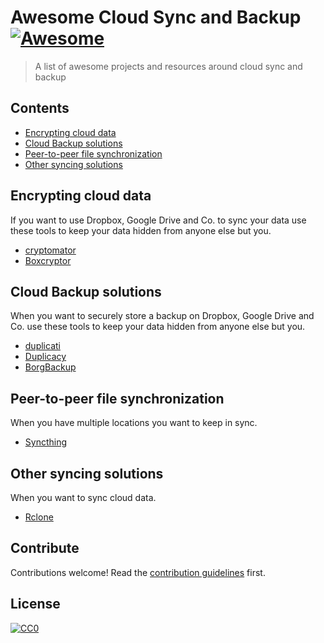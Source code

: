 # Awesome Cloud Sync and Backup [![Awesome](https://awesome.re/badge.svg)](https://awesome.re)

> A list of awesome projects and resources around cloud sync and backup


## Contents

- [Encrypting cloud data](#encrypting-cloud-data)
- [Cloud Backup solutions](#cloud-backup-solutions)
- [Peer-to-peer file synchronization](#peer-to-peer-file-synchronization)
- [Other syncing solutions](#other-syncing-solutions)


## Encrypting cloud data

If you want to use Dropbox, Google Drive and Co. to sync your data use these tools to keep your data hidden from anyone else but you.

- [cryptomator](https://github.com/cryptomator/cryptomator)
- [Boxcryptor](https://www.boxcryptor.com/en/)


## Cloud Backup solutions

When you want to securely store a backup on Dropbox, Google Drive and Co. use these tools to keep your data hidden from anyone else but you.

- [duplicati](https://github.com/duplicati/duplicati)
- [Duplicacy](https://github.com/gilbertchen/duplicacy)
- [BorgBackup](https://www.borgbackup.org/)


## Peer-to-peer file synchronization

When you have multiple locations you want to keep in sync.

- [Syncthing](https://syncthing.net/)


## Other syncing solutions

When you want to sync cloud data.

- [Rclone](https://rclone.org/)


## Contribute

Contributions welcome! Read the [contribution guidelines](contributing.md) first.


## License

[![CC0](https://mirrors.creativecommons.org/presskit/buttons/88x31/svg/cc-zero.svg)](https://creativecommons.org/publicdomain/zero/1.0)
